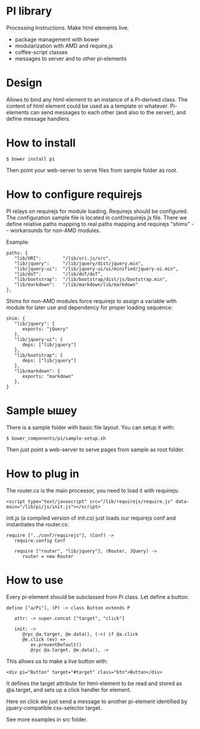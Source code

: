 # PI library

Processing Instructions. Make html elements live.

* package management with bower
* modularization with AMD and require.js
* coffee-script classes
* messages to server and to other pi-elements

# Design

Allows to bind any html-element to an instance of a Pi-derived class. The content
of html element could be used as a template or whatever. Pi-elements can
send messages to each other (and also to the server), and define message handlers.

# How to install

```
$ bower install pi
```

Then point your web-server to serve files from sample folder as root.

# How to configure requirejs

PI relays on requirejs for module loading. Requirejs should be configured. The configuration
sample file is located in conf/requirejs.js file. There we define relative paths mapping to real paths
mapping and requirejs "shims" -- workarounds for non-AMD modules.

Example:

```
paths: {
   "lib/URI":        "/lib/uri.js/src",
   "lib/jquery":     "/lib/jquery/dist/jquery.min",
   "lib/jquery-ui":  "/lib/jquery-ui/ui/minified/jquery-ui.min",
   "lib/doT":        "/lib/doT/doT",
   "lib/bootstrap":  "/lib/bootstrap/dist/js/bootstrap.min",
   "lib/markdown":   "/lib/markdown/lib/markdown"
},
```

Shims for non-AMD modules force requirejs to assign a variable with module for later use and dependency
for proper loading sequence:

```
shim: {
   "lib/jquery": {
      exports: "jQuery"
   },
   "lib/jquery-ui": {
      deps: ["lib/jquery"]
   },
   "lib/bootstrap": {
      deps: ["lib/jquery"]
   },
   "lib/markdown": {
      exports: "markdown"
   },
}
```

# Sample ышеу

There is a sample folder with basic file layout. You can setup it with:

```
$ bower_components/pi/sample-setup.sh
```

Then just point a web-server to serve pages from sample as root folder.

# How to plug in

The router.cs is the main processor, you need to load it with requirejs:

```
<script type="text/javascript" src="/lib/requirejs/require.js" data-main="/lib/pi/js/init.js"></script>
```

init.js (a compiled version of init.cs) just loads our requirejs conf and instantiates the router.cs:

```
require ["../conf/requirejs"], (Conf) ->
   require.config Conf

   require ["router", "lib/jquery"], (Router, JQuery) ->
      router = new Router
```

# How to use

Every pi-element should be subclassed from Pi class. Let define a button:

```
define ["a/Pi"], (P) -> class Button extends P

   attr: -> super.concat ["target", "click"]

   init: ->
      @rpc @a.target, @e.data(), (->) if @a.click
      @e.click (ev) =>
         ev.preventDefault()
         @rpc @a.target, @e.data(), -> 

```

This allows us to make a live button with:

```
<div pi="Button" target="#target" class="btn">Button</div>
```

It defines the target attribute for html-element to be read and stored as @a.target,
and sets up a click handler for element.

Here on click we just send a message to another pi-element identified by jquery-compatible
css-selector target.

See more examples in src folder.